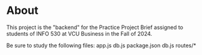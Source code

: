 # About
This project is the "backend" for the Practice Project Brief assigned to students of INFO 530 at VCU Business in the Fall of 2024.

Be sure to study the following files: app.js db.js package.json db.js routes/*